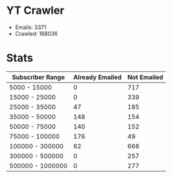 # YT Crawler
- Emails: 3371
- Crawled: 168036

# Stats
| Subscriber Range  | Already Emailed | Not Emailed |
|-------|-------|-------|
| 5000 - 15000 | 0 | 717 |
| 15000 - 25000 | 0 | 339 |
| 25000 - 35000 | 47 | 185 |
| 35000 - 50000 | 148 | 154 |
| 50000 - 75000 | 140 | 152 |
| 75000 - 100000 | 176 | 49 |
| 100000 - 300000 | 62 | 668 |
| 300000 - 500000 | 0 | 257 |
| 500000 - 1000000 | 0 | 277 |
